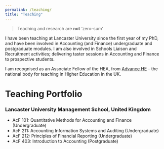 ```yaml
---
permalink: /teaching/
title: "Teaching"
---
```


> Teaching and research are **not** ‘zero-sum’

I have been teaching at Lancaster University since the first year of my PhD, and have been involved in Accounting (and Finance) undergraduate and postgraduate modules. I am also involved in Schools Liaison and Recruitment activities; delivering taster sessions in Accounting and Finance to prospective students.

I am recognised as an Associate Fellow of the HEA, from [Advance HE](https://www.advance-he.ac.uk) - the national body for teaching in Higher Education in the UK.

# Teaching Portfolio

### Lancaster University Management School, United Kingdom
- AcF 101: Quantitative Methods for Accounting and Finance (Undergraduate)
- AcF 211: Accounting Information Systems and Auditing (Undergraduate)
- AcF 212: Principles of Financial Reporting (Undergraduate)
- AcF 403: Introduction to Accounting (Postgraduate)
